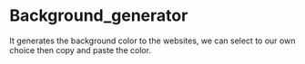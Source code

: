 # Background_generator
It generates the background color to the websites, we can select to our own choice then copy and paste the color.
